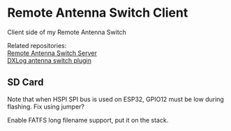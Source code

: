 # Remote Antenna Switch Client
Client side of my Remote Antenna Switch

Related repositories: \
[Remote Antenna Switch Server](https://github.com/dkoole/antenna_switch_server) \
[DXLog antenna switch plugin](https://github.com/dkoole/DXLogAntennaSwitch)

## SD Card
Note that when HSPI SPI bus is used on ESP32, GPIO12 must be low during flashing. 
Fix using jumper?

Enable FATFS long filename support, put it on the stack.